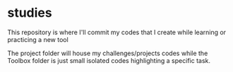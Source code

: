 # studies
This repository is where I'll commit my codes that I create while learning or practicing a new tool

The project folder will house my challenges/projects codes
while the Toolbox folder is just small isolated codes highlighting a specific task.